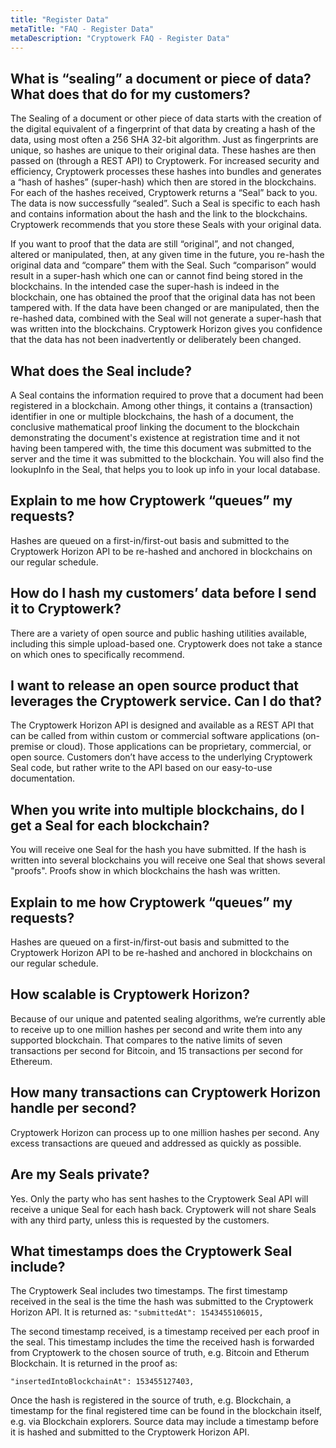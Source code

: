 ```yaml
---
title: "Register Data"
metaTitle: "FAQ - Register Data"
metaDescription: "Cryptowerk FAQ - Register Data"
---
```

## What is “sealing” a document or piece of data?  What does that do for my customers?
The Sealing of a document or other piece of data starts with the creation of the digital equivalent of a fingerprint of that data by creating a hash of the data, using most often a 256 SHA 32-bit algorithm. Just as fingerprints are unique, so hashes are unique to their original data. These hashes are then passed on (through a REST API) to Cryptowerk. For increased security and efficiency, Cryptowerk processes these hashes into bundles and generates a “hash of hashes” (super-hash) which then are stored in the blockchains. For each of the hashes received, Cryptowerk returns a “Seal” back to you. The data is now successfully “sealed”. Such a Seal is specific to each hash and contains information about the hash and the link to the blockchains. Cryptowerk recommends that you store these Seals with your original data.

If you want to proof that the data are still “original”, and not changed, altered or manipulated, then, at any given time in the future, you re-hash the original data and “compare” them with the Seal. Such “comparison” would result in a super-hash which one can or cannot find being stored in the blockchains. In the intended case the super-hash is indeed in the blockchain, one has obtained the proof that the original data has not been tampered with. If the data have been changed or are manipulated, then the re-hashed data, combined with the Seal will not generate a super-hash that was written into the blockchains. Cryptowerk Horizon gives you confidence that the data has not been inadvertently or deliberately been changed.

## What does the Seal include?
A Seal contains the information required to prove that a document had been registered in a blockchain. Among other things, it contains a (transaction) identifier in one or multiple blockchains, the hash of a document, the conclusive mathematical proof linking the document to the blockchain demonstrating the document's existence at registration time and it not having been tampered with, the time this document was submitted to the server and the time it was submitted to the blockchain. You will also find the lookupInfo in the Seal, that helps you to look up info in your local database.

## Explain to me how Cryptowerk “queues” my requests?
Hashes are queued on a first-in/first-out basis and submitted to the Cryptowerk Horizon API to be re-hashed and anchored in blockchains on our regular schedule.


## How do I hash my customers’ data before I send it to Cryptowerk?
There are a variety of open source and public hashing utilities available, including this simple upload-based one. Cryptowerk does not take a stance on which ones to specifically recommend.

## I want to release an open source product that leverages the Cryptowerk service. Can I do that?
The Cryptowerk Horizon API is designed and available as a REST API that can be called from within custom or commercial software applications (on-premise or cloud). Those applications can be proprietary, commercial, or open source. Customers don’t have access to the underlying Cryptowerk Seal code, but rather write to the API based on our easy-to-use documentation.

## When you write into multiple blockchains, do I get a Seal for each blockchain?
You will receive one Seal for the hash you have submitted. If the hash is written into several blockchains you will receive one Seal that shows several "proofs". Proofs show in which blockchains the hash was written.

## Explain to me how Cryptowerk “queues” my requests?
Hashes are queued on a first-in/first-out basis and submitted to the Cryptowerk Horizon API to be re-hashed and anchored in blockchains on our regular schedule.

## How scalable is Cryptowerk Horizon?
Because of our unique and patented sealing algorithms, we’re currently able to receive up to one million hashes per second and write them into any supported blockchain. That compares to the native limits of seven transactions per second for Bitcoin, and 15 transactions per second for Ethereum.

## How many transactions can Cryptowerk Horizon handle per second?
Cryptowerk Horizon can process up to one million hashes per second. Any excess transactions are queued and addressed as quickly as possible.

## Are my Seals private?
Yes. Only the party who has sent hashes to the Cryptowerk Seal API will receive a unique Seal for each hash back. Cryptowerk will not share Seals with any third party, unless this is requested by the customers.

## What timestamps does the Cryptowerk Seal include?
The Cryptowerk Seal includes two timestamps. The first timestamp received in the seal is the time the hash was submitted to the Cryptowerk Horizon API. It is returned as:
```"submittedAt": 1543455106015,```

The second timestamp received, is a timestamp received per each proof in the seal. This timestamp includes the time the received hash is forwarded from Cryptowerk to the chosen source of truth, e.g. Bitcoin and Etherum Blockchain. It is returned in the proof as:

```"insertedIntoBlockchainAt": 153455127403,```

Once the hash is registered in the source of truth, e.g. Blockchain, a timestamp for the final registered time can be found in the blockchain itself, e.g. via Blockchain explorers.
Source data may include a timestamp before it is hashed and submitted to the Cryptowerk Horizon API.

